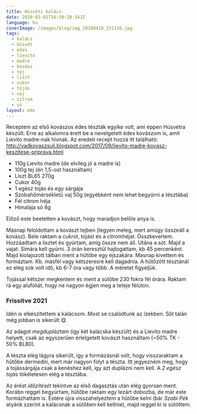 ```yaml
---
title: Húsvéti kalács
date: 2020-01-01T16:39:20.541Z
language: hu
coverImage: /images/blog/img_20200410_151126.jpg
tags:
  - kalács
  - húsvét
  - édes
  - lievito
  - madre
  - kovász
  - tej
  - liszt
  - cukor
  - tojás
  - vaj
  - citrom
  - só
layout: mdx
---
```

Receptem az első kovászos édes tészták egyike volt, ami éppen Húsvétra készült. Erre az alkalomra érett be a nevelgetett édes kovászom is, amit Lievito madre-nak hívnak.
Az eredeti recept hozzá itt található: <http://vadkovaszsuli.blogspot.com/2017/09/lievito-madre-kovasz-keszitese-priprava.html>

* 110g Lievito madre (de elvileg jó a madre is)
* 100g tej (én 1,5-ost használtam)
* Liszt BL65 270g
* Cukor 40g
* 1 egész tojás és egy sárgája
* Szobahőmérsékletű vaj 50g (egyébként nem lehet begyúrni a tésztába) 
* Fél citrom héja
* Himalaja só 8g

Előző este beetetten a kovászt, hogy maradjon belőle anya is.

Másnap feloldottam a kovászt tejben (legyen meleg, mert amúgy összeáll a kovász). Bele raktam a cukrot, tojást és a citromhéjat. Összkevertem. Hozzáadtam a lisztet és gyúrtam, amíg össze nem áll. Utána a sót. Majd a vajat. Simára kell gyúrni. 3 órán keresztül hajtogattam, kb 45 percenként. Majd kiolajozott tálban ment a hűtőbe egy éjszakára. Masnap kivettem és formáztam. Kb. másfél vagy kétszeresre kell dagadnia. A hűtőzött tésztánál ez elég sok volt idő, kb 6-7 óra vagy több. A méretet figyeljük.

Tojással kétszer megkentem és ment a sütőbe 230 fokra fél órára. Raktam rá egy alufóliát, hogy ne nagyon égjen meg a teteje félúton.

### Frissítve 2021

Idén is elkészítettem a kalácsom. Most se csalódtunk az ízekben. Sőt talán még jobban is sikerült 😋

Az adagot *megdupláztam* (így két kalácska készült) és a Lievito madre helyett, csak az egyszerűen érlelgetett kovászt használtam (~50% TK - 50% BL80).

A tészta elég lágyra sikerült, így a formázásnál volt, hogy visszaraktam a hűtőbe dermedni, mert már nagyon folyt a tészta. Itt jegyezném meg, hogy a tojássárgája csak a kenéshez kell, így azt duplázni nem kell. A *2 egész tojás* tökéletesen elég a tésztába.

Az érést *időzítését* tekintve az első dagasztás után elég gyorsan ment. Korábn reggel begyúrtam, hűtőbe raktam egy lezárt dobozba, de már este formázhattam is. Estére újra visszahelyeztem a hűtőbe kelni (bár *Szabi Pék* atyánk szerint a kalácsnak a sütőben kell kellnie), majd reggel ki is sütöttem.